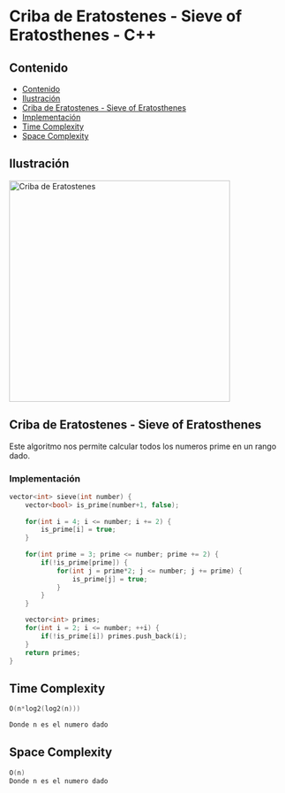 # Criba de Eratostenes - Sieve of Eratosthenes - C++

## Contenido

* [Contenido](#contenido)
* [Ilustración](#ilustración)
* [Criba de Eratostenes - Sieve of Eratosthenes](#criba-de-eratostenes---sieve-of-eratosthenes)
* [Implementación](#implementación)
* [Time Complexity](#time-complexity)
* [Space Complexity](#space-complexity)


## Ilustración

<img alt="Criba de Eratostenes" src="https://upload.wikimedia.org/wikipedia/commons/b/b9/Sieve_of_Eratosthenes_animation.gif" width="400">

## Criba de Eratostenes - Sieve of Eratosthenes

Este algoritmo nos permite calcular todos los numeros prime en un rango dado.

### Implementación

```c++
vector<int> sieve(int number) {
	vector<bool> is_prime(number+1, false);
    
    for(int i = 4; i <= number; i += 2) {
        is_prime[i] = true;
    }
    
	for(int prime = 3; prime <= number; prime += 2) {
		if(!is_prime[prime]) {
			for(int j = prime*2; j <= number; j += prime) {
                is_prime[j] = true;
            }
		}
	}

	vector<int> primes;
	for(int i = 2; i <= number; ++i) {
		if(!is_prime[i]) primes.push_back(i);
	}
	return primes;
}
```

## Time Complexity

```c++
O(n*log2(log2(n)))

Donde n es el numero dado
```

## Space Complexity

```c++
O(n)
Donde n es el numero dado
```